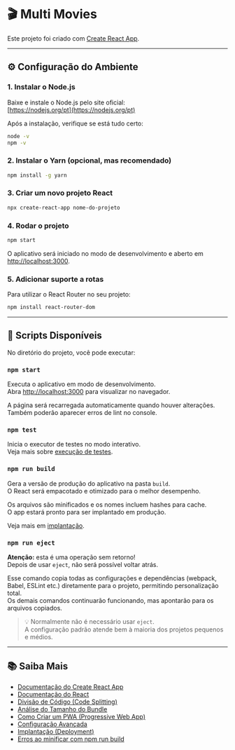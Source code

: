 # 🎬 Multi Movies

Este projeto foi criado com [Create React App](https://github.com/facebook/create-react-app).

---

## ⚙️ Configuração do Ambiente

### 1. Instalar o Node.js
Baixe e instale o Node.js pelo site oficial:  
[https://nodejs.org/pt](https://nodejs.org/pt)

Após a instalação, verifique se está tudo certo:
```bash
node -v
npm -v
```

### 2. Instalar o Yarn (opcional, mas recomendado)
```bash
npm install -g yarn
```

### 3. Criar um novo projeto React
```bash
npx create-react-app nome-do-projeto
```

### 4. Rodar o projeto
```bash
npm start
```

O aplicativo será iniciado no modo de desenvolvimento e aberto em [http://localhost:3000](http://localhost:3000).

### 5. Adicionar suporte a rotas
Para utilizar o React Router no seu projeto:
```bash
npm install react-router-dom
```

---

## 📜 Scripts Disponíveis

No diretório do projeto, você pode executar:

### `npm start`
Executa o aplicativo em modo de desenvolvimento.  
Abra [http://localhost:3000](http://localhost:3000) para visualizar no navegador.

A página será recarregada automaticamente quando houver alterações.  
Também poderão aparecer erros de lint no console.

### `npm test`
Inicia o executor de testes no modo interativo.  
Veja mais sobre [execução de testes](https://facebook.github.io/create-react-app/docs/running-tests).

### `npm run build`
Gera a versão de produção do aplicativo na pasta `build`.  
O React será empacotado e otimizado para o melhor desempenho.

Os arquivos são minificados e os nomes incluem hashes para cache.  
O app estará pronto para ser implantado em produção.

Veja mais em [implantação](https://facebook.github.io/create-react-app/docs/deployment).

### `npm run eject`
**Atenção:** esta é uma operação sem retorno!  
Depois de usar `eject`, não será possível voltar atrás.

Esse comando copia todas as configurações e dependências (webpack, Babel, ESLint etc.) diretamente para o projeto, permitindo personalização total.  
Os demais comandos continuarão funcionando, mas apontarão para os arquivos copiados.

> 💡 Normalmente não é necessário usar `eject`.  
> A configuração padrão atende bem à maioria dos projetos pequenos e médios.

---

## 📚 Saiba Mais

- [Documentação do Create React App](https://facebook.github.io/create-react-app/docs/getting-started)  
- [Documentação do React](https://reactjs.org/)  
- [Divisão de Código (Code Splitting)](https://facebook.github.io/create-react-app/docs/code-splitting)  
- [Análise do Tamanho do Bundle](https://facebook.github.io/create-react-app/docs/analyzing-the-bundle-size)  
- [Como Criar um PWA (Progressive Web App)](https://facebook.github.io/create-react-app/docs/making-a-progressive-web-app)  
- [Configuração Avançada](https://facebook.github.io/create-react-app/docs/advanced-configuration)  
- [Implantação (Deployment)](https://facebook.github.io/create-react-app/docs/deployment)  
- [Erros ao minificar com npm run build](https://facebook.github.io/create-react-app/docs/troubleshooting#npm-run-build-fails-to-minify)
